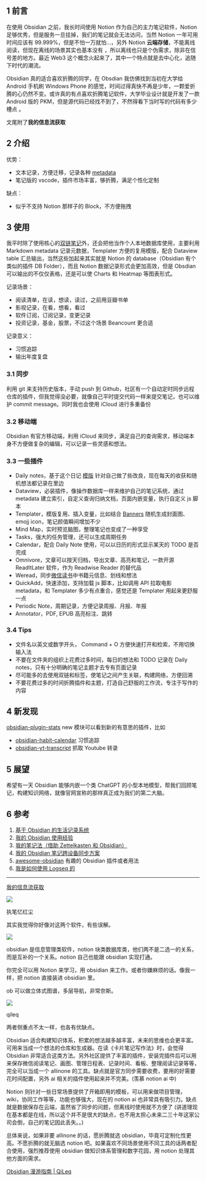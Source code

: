 ## 1 前言

在使用 Obsidian 之前，我长时间使用 Notion 作为自己的主力笔记软件，Notion 足够优秀，但是服务一旦挂掉，我们的笔记就会无法访问，当然 Notion 一年可用时间应该有 99.999%，但是不怕一万就怕…，另外 Notion **云端存储**，不能离线阅读，但现在离线的场景其实也基本没有 ，所以离线也只是个伪需求，除非在信号差的地方。最近 Web3 这个概念火起来了，其中一个特点就是去中心化，追随下时代的潮流。

Obsidian 真的适合喜欢折腾的同学，在 Obsdian 我仿佛找到当初在大学给 Android 手机刷 Windows Phone 的感觉，时间过得真快不再是少年，一颗爱折腾的心仍然不变。或许真的有点喜欢折腾笔记软件，大学毕业设计就是开发了一款 Android 版的 PKM，但是源代码已经找不到了，不然得看下当时写的代码有多少槽点 。

文尾附了**我的信息流获取**

## 2 介绍

优势：

- 文本记录，方便迁移，记录各种 [metadata](https://zhida.zhihu.com/search?content_id=557415844&content_type=Answer&match_order=1&q=metadata&zhida_source=entity)
- 笔记版的 vscode，插件市场丰富，够折腾，满足个性化定制

缺点：

- 似乎不支持 Notion 那样子的 Block，不方便拖拽

## 3 使用

我平时除了使用核心的[双链笔记](https://zhida.zhihu.com/search?content_id=557415844&content_type=Answer&match_order=1&q=%E5%8F%8C%E9%93%BE%E7%AC%94%E8%AE%B0&zhida_source=entity)外，还会把他当作个人本地数据库使用，主要利用 Markdown metadata 记录元数据，Templater 方便的复用模版，配合 Dataview table 汇总输出，当然这些加起来其实就是 Notion 的 database（Obsidian 有个类似的插件 DB Folder），而且 Notion 数据记录形式会更加高效，但是 Obsdian 可以输出的不仅仅表格，还是可以使 Charts 和 Heatmap 等图表形式。

记录场景：

- 阅读清单，在读，想读，读过，之前用豆瓣书单
- 影视记录，在看，想看，看过
- 软件订阅，订阅记录，变更记录
- 投资记录，基金，股票，不过这个场景 Beancount 更合适

记录意义：

- 习惯追踪
- 输出年度复盘

### 3.1 同步

利用 git 来支持历史版本，手动 push 到 Github，社区有一个自动定时同步远程仓库的插件，但我觉得没必要，就像自己平时提交代码一样来提交笔记，也可以维护 commit message。同时我也会使用 iCloud 进行多重备份

### 3.2 移动端

Obsidian 有官方移动端，利用 iCloud 来同步，满足自己的查询需求，移动端本身不方便做复杂的编辑，可以记录一些灵感和想法。

### 3.3 一些插件

- Daily notes，基于这个日记 [模版](https://link.zhihu.com/?target=https%3A//dannb.org/blog/2022/obsidian-daily-note-template/) 针对自己做了些改良，现在每天的收获和随机想法都记录在里边
- Dataview，必装插件，像操作数据库一样来维护自己的笔记系统，通过 metadata 建立索引，自定义查询归纳文档，页面内嵌变量，执行自定义 js 脚本
- Templater，模版复用、插入变量，比如结合 [Banners](https://link.zhihu.com/?target=https%3A//github.com/noatpad/obsidian-banners) 随机生成封面图、emojj icon，笔记颜值瞬间增加不少
- Mind Map，实时预览脑图，整理笔记也变成了一种享受
- Tasks，强大的任务管理，还可以生成周期任务
- Calendar，配合 Daily Note 使用，可以以日历的形式显示某天的 TODO 是否完成
- Omnivore，文章可以按天归档，导出文章、高亮和笔记，一款开源 ReadItLater 软件，作为 Readwise Reader 的替代品
- Weread，同步[微信读书](https://zhida.zhihu.com/search?content_id=557415844&content_type=Answer&match_order=1&q=%E5%BE%AE%E4%BF%A1%E8%AF%BB%E4%B9%A6&zhida_source=entity)中书籍元信息、划线和想法
- QuickAdd，快速添加，支持加载 js 脚本，比如调用 API 拉取电影 metadata，和 Templater 多少有点重合，感觉还是 Templater 用起来更舒服一点
- Periodic Note，周期记录，方便记录周报、月报、年报
- Annotator，PDF, EPUB 高亮标注、跳转

### 3.4 Tips

- 文件名以英文或数字开头， Command + O 方便快速打开和检索，不用切换输入法
- 不要在文件夹的组织上花费过多时间，每日的想法和 TODO 记录在 Daily notes，只有十分明确的笔记主题才去专有页面记录
- 尽可能多的去使用双链和标签，使笔记之间产生关联，构建网络，方便回溯
- 不要花费过多的时间折腾插件和主题，打造自己舒服的工作流，专注于写作的内容

## 4 新发现

[obsidian-plugin-stats](https://link.zhihu.com/?target=https%3A//obsidian-plugin-stats.vercel.app/new) new 模块可以看到新的有意思的插件，比如

- [obsidian-habit-calendar](https://link.zhihu.com/?target=https%3A//github.com/hedonihilist/obsidian-habit-calendar) 习惯追踪
- [obsidian-yt-transcript](https://link.zhihu.com/?target=https%3A//github.com/lstrzepek/obsidian-yt-transcript) 抓取 Youtube 转录

## 5 展望

希望有一天 Obsidian 能够内嵌一个类 ChatGPT 的小型本地模型，帮我们回顾笔记，构建知识网络，就像官网宣称的那样真正成为我们的第二大脑。

## 6 参考

1. [基于 Obsidian 的生活记录系统](https://link.zhihu.com/?target=https%3A//diygod.me/obsidian)
2. [我的 Obsidian 使用经验](https://link.zhihu.com/?target=https%3A//catcoding.me/p/obsidian-for-programmer/)
3. [我的笔记法（借助 Zettelkasten 和 Obsidian）](https://link.zhihu.com/?target=https%3A//einverne.github.io/post/2021/01/my-method-to-take-notes-using-zettelkasten-and-obsidian.html)
4. [我的 Obsidian 笔记跨设备同步方案](https://link.zhihu.com/?target=https%3A//einverne.github.io/post/2020/11/obsidian-sync-acrose-devices-solution.html)
5. [awesome-obsidian](https://link.zhihu.com/?target=https%3A//github.com/kmaasrud/awesome-obsidian) 有趣的 Obsidian 插件或者用法
6. [我是如何使用 Logseq 的](https://link.zhihu.com/?target=https%3A//www.youtube.com/watch%3Fv%3DDxoGJBb1mWQ)

* * *

[我的信息流获取](https://link.zhihu.com/?target=https%3A//blog.ww93.fun/post/info/)

![](https://picx.zhimg.com/7c019e8b74832c94b958bf3882da755c_l.jpg?source=1def8aca)

执笔忆红尘​

其实我觉得你好像对这两个软件，有些误解。

![](https://pica.zhimg.com/v2-82654e7c9e2da836cbbec6c268712830_r.jpg?source=1def8aca)

obsidian 是信息管理类软件，notion 块类数据库类，他们两不是二选一的关系，而是互补的一个关系。notion 自己也能跟 obsidian 实现打通。

你完全可以用 Notion 来学习，用 obsidian 来工作。或者你嫌麻烦的话。像我一样，把 notion 直接装进 obsidian 里。

ob 可以做立体式图谱，多层导航，非常奈斯。

![](https://picx.zhimg.com/v2-498296f909c49240cce7d2df8bc05834_l.jpg?source=1def8aca)

qileq

两者侧重点不太一样，也各有优缺点。

Obsidian 适合构建知识体系，积累的想法越多越丰富，未来的思维也会更丰富。可用来当成一个想法的仓库和生成器。在读《卡片笔记写作法》时，会觉得 Obsidian 非常适合这类方法。另外社区提供了丰富的插件，安装完插件后可以用来保存微信阅读笔记、画图、管理日程表、记录时间、看板、整理阅读记录等等，完全可以当成一个 allinone 的工具。缺点就是官方同步需要收费，要用的好需要花时间配置，另外 ai 相关的插件使用起来并不完美。(羡慕 notion ai 中)

Notion 则针对一些日常场景提供了开箱即用的模板，可以用来做项目管理，wiki，协同工作等等，功能也够强大，现在的 notion ai 也非常具有吸引力。缺点就是数据保存在云端，虽然省了同步的问题，但离线时使用就不方便了 (讲道理现在基本都是在线，所以这个并不是很大的缺点，也不用太担心未来二三十年这家公司会倒，自己的笔记因此丢失。。)

总体来说，如果非要 allinone 的话，愿折腾就选 obsidian，毕竟可定制化性更高。不愿折腾的就无脑选 notion 吧。如果喜欢不同场景使用不同工具的话两者配合使用，强烈推荐使用 obsidian 做知识体系管理和数字花园，用 notion 处理其他方面的需求。

[Obsidian 漫游指南 | QiLeq](https://link.zhihu.com/?target=https%3A//qileq.com/tool/obsidian/)
